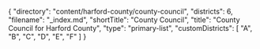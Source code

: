 {
  "directory": "content/harford-county/county-council",
  "districts": 6,
  "filename": "_index.md",
  "shortTitle": "County Council",
  "title": "County Council for Harford County",
  "type": "primary-list",
  "customDistricts": [
    "A", "B", "C", "D", "E", "F"
  ]
}
